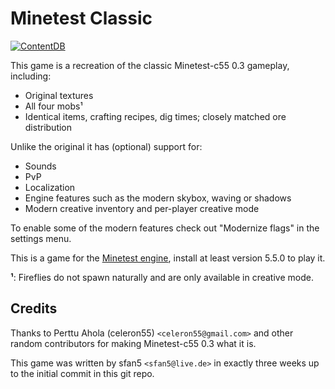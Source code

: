 # Minetest Classic

[![ContentDB](https://content.minetest.net/packages/sfan5/minetest_classic/shields/downloads/)](https://content.minetest.net/packages/sfan5/minetest_classic/)

This game is a recreation of the classic Minetest-c55 0.3 gameplay, including:

* Original textures
* All four mobs¹
* Identical items, crafting recipes, dig times; closely matched ore distribution

Unlike the original it has (optional) support for:

* Sounds
* PvP
* Localization
* Engine features such as the modern skybox, waving or shadows
* Modern creative inventory and per-player creative mode

To enable some of the modern features check out "Modernize flags" in the settings menu.

This is a game for the [Minetest engine](https://www.minetest.net/), install
at least version 5.5.0 to play it.

**¹**: Fireflies do not spawn naturally and are only available in creative mode.

## Credits

Thanks to Perttu Ahola (celeron55) `<celeron55@gmail.com>` and other random contributors
for making Minetest-c55 0.3 what it is.

This game was written by sfan5 `<sfan5@live.de>` in exactly three weeks up to
the initial commit in this git repo.

